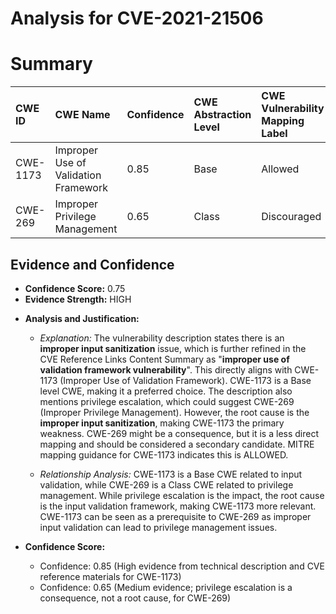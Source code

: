 # Analysis for CVE-2021-21506

# Summary
| CWE ID    | CWE Name                                                                    | Confidence | CWE Abstraction Level | CWE Vulnerability Mapping Label | CWE-Vulnerability Mapping Notes |
| :-------- | :-------------------------------------------------------------------------- | :--------- | :-------------------- | :------------------------------ | :------------------------------ |
| CWE-1173 | Improper Use of Validation Framework                                          | 0.85       | Base                  | Allowed                       | Acceptable-Use                |
| CWE-269  | Improper Privilege Management                                                   | 0.65       | Class                  | Discouraged                       | Frequent Misuse                |

## Evidence and Confidence

*   **Confidence Score:** 0.75
*   **Evidence Strength:** HIGH

- **Analysis and Justification:**  
  - *Explanation:* The vulnerability description states there is an **improper input sanitization** issue, which is further refined in the CVE Reference Links Content Summary as "**improper use of validation framework vulnerability**". This directly aligns with CWE-1173 (Improper Use of Validation Framework). CWE-1173 is a Base level CWE, making it a preferred choice. The description also mentions privilege escalation, which could suggest CWE-269 (Improper Privilege Management). However, the root cause is the **improper input sanitization**, making CWE-1173 the primary weakness. CWE-269 might be a consequence, but it is a less direct mapping and should be considered a secondary candidate. MITRE mapping guidance for CWE-1173 indicates this is ALLOWED.

  - *Relationship Analysis:* CWE-1173 is a Base CWE related to input validation, while CWE-269 is a Class CWE related to privilege management. While privilege escalation is the impact, the root cause is the input validation framework, making CWE-1173 more relevant. CWE-1173 can be seen as a prerequisite to CWE-269 as improper input validation can lead to privilege management issues.

- **Confidence Score:**  
  - Confidence: 0.85 (High evidence from technical description and CVE reference materials for CWE-1173)
  - Confidence: 0.65 (Medium evidence; privilege escalation is a consequence, not a root cause, for CWE-269)